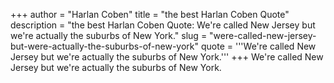 +++
author = "Harlan Coben"
title = "the best Harlan Coben Quote"
description = "the best Harlan Coben Quote: We're called New Jersey but we're actually the suburbs of New York."
slug = "were-called-new-jersey-but-were-actually-the-suburbs-of-new-york"
quote = '''We're called New Jersey but we're actually the suburbs of New York.'''
+++
We're called New Jersey but we're actually the suburbs of New York.
